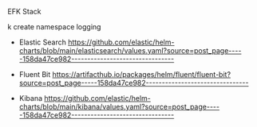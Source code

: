 EFK Stack

k create namespace logging

- Elastic Search
https://github.com/elastic/helm-charts/blob/main/elasticsearch/values.yaml?source=post_page-----158da47ce982--------------------------------

- Fluent Bit
https://artifacthub.io/packages/helm/fluent/fluent-bit?source=post_page-----158da47ce982--------------------------------

- Kibana
https://github.com/elastic/helm-charts/blob/main/kibana/values.yaml?source=post_page-----158da47ce982--------------------------------

